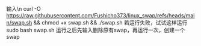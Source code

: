 输入\n
curl -O https://raw.githubusercontent.com/Fushicho373/linux_swap/refs/heads/main/swap.sh && chmod +x swap.sh && ./swap.sh
若运行失败，试试这样运行
sudo bash swap.sh
运行之后先输入删除原有swap，再运行一次，创建一个swap
